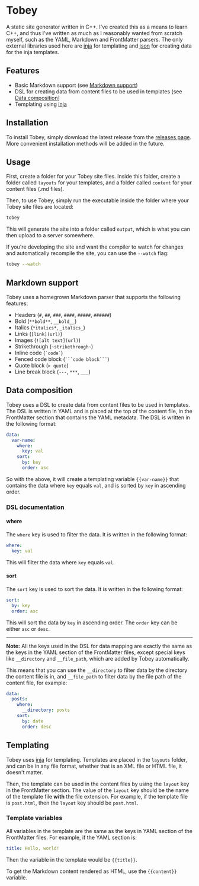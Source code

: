 # Tobey

A static site generator written in C++. I've created this as a means to learn C++, and thus I've written as much as I
reasonably wanted from scratch myself, such as the YAML, Markdown and FrontMatter parsers. The only external libraries
used here are [inja](https://github.com/pantor/inja) for templating and [json](https://github.com/nlohmann/json) for
creating data for the inja templates.

## Features

- Basic Markdown support (see [Markdown support](#markdown-support))
- DSL for creating data from content files to be used in templates (see [Data composition](#data-composition)]
- Templating using [inja](#templating)

## Installation

To install Tobey, simply download the latest release from the [releases page](https://github.com/askonomm/tobey/releases). More convenient installation methods will be added in the future.

## Usage

First, create a folder for your Tobey site files. Inside this folder, create a folder called `layouts` for your templates, and a folder called `content` for your content files (.md files).

Then, to use Tobey, simply run the executable inside the folder where your Tobey site files are located:

```bash
tobey
```

This will generate the site into a folder called `output`, which is what you can then upload to a server somewhere. 

If you're developing the site and want the compiler to watch for changes and automatically recompile the site, you can use the `--watch` flag:

```bash
tobey --watch
```

## Markdown support

Tobey uses a homegrown Markdown parser that supports the following features:

- Headers (`#`, `##`, `###`, `####`, `#####`, `######`)
- Bold (`**bold**`, `__bold__`)
- Italics (`*italics*`, `_italics_`)
- Links (`[link](url)`)
- Images (`![alt text](url)`)
- Strikethrough (`~strikethrough~`)
- Inline code (``` `code` ```)
- Fenced code block (```` ```code block``` ````)
- Quote block (`> quote`)
- Line break block (`---`, `***`, `___`)

## Data composition

Tobey uses a DSL to create data from content files to be used in templates. The DSL is written in YAML and is placed at the top of the content file, in the FrontMatter section that contains the YAML metadata. The DSL is written in the following format:

```yaml
data:
  var-name:
    where:
      key: val
    sort:
      by: key
      order: asc
```

So with the above, it will create a templating variable `{{var-name}}` that contains the data where `key` equals `val`, and is sorted by `key` in ascending order.

### DSL documentation

#### where

The `where` key is used to filter the data. It is written in the following format:

```yaml
where:
  key: val
```

This will filter the data where `key` equals `val`.

#### sort

The `sort` key is used to sort the data. It is written in the following format:

```yaml
sort:
  by: key
  order: asc
```

This will sort the data by `key` in ascending order. The `order` key can be either `asc` or `desc`.

---

**Note:** All the keys used in the DSL for data mapping are exactly the same as the keys in the YAML section of the FrontMatter files, except special keys like `__directory` and `__file_path`, which are added by Tobey automatically. 

This means that you can use the `__directory` to filter data by the directory the content file is in, and `__file_path` to filter data by the file path of the content file, for example:

```yaml
data:
  posts:
    where:
      __directory: posts
    sort:
      by: date
      order: desc
```

## Templating

Tobey uses [inja]() for templating. Templates are placed in the `layouts` folder, and can be in any file format, whether that is an XML file or HTML file, it doesn't matter. 

Then, the template can be used in the content files by using the `layout` key in the FrontMatter section. The value of the `layout` key should be the name of the template file **with** the file extension. For example, if the template file is `post.html`, then the `layout` key should be `post.html`.

### Template variables

All variables in the template are the same as the keys in YAML section of the FrontMatter files. For example, if the YAML section is:

```yaml
title: Hello, world!
```

Then the variable in the template would be `{{title}}`. 

To get the Markdown content rendered as HTML, use the `{{content}}` variable.